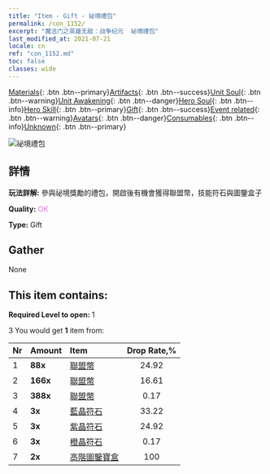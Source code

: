 ```yaml
---
title: "Item - Gift - 祕境禮包"
permalink: /con_1152/
excerpt: "魔法门之英雄无敌：战争纪元  祕境禮包"
last_modified_at: 2021-07-21
locale: cn
ref: "con_1152.md"
toc: false
classes: wide
---
```

 [Materials](/ItemsCN/){: .btn .btn--primary}[Artifacts](/ItemsCN/Artifacts/){: .btn .btn--success}[Unit Soul](/ItemsCN/UnitSoul/){: .btn .btn--warning}[Unit Awakening](/ItemsCN/UnitAwakening/){: .btn .btn--danger}[Hero Soul](/ItemsCN/HeroSoul/){: .btn .btn--info}[Hero Skill](/ItemsCN/HeroSkill/){: .btn .btn--primary}[Gift](/ItemsCN/Gift/){: .btn .btn--success}[Event related](/ItemsCN/Events/){: .btn .btn--warning}[Avatars](/ItemsCN/Avatars/){: .btn .btn--danger}[Consumables](/ItemsCN/Consumables/){: .btn .btn--info}[Unknown](/ItemsCN/Unknown/){: .btn .btn--primary}

 ![祕境禮包](/images/t/i_907003.png)

## 詳情
 **玩法詳解:** 參與祕境獎勵的禮包，開啟後有機會獲得聯盟幣，技能符石與圖鑒盒子

 **Quality:** <span style="color: #DA70D6">OK</span>

 **Type:** Gift

## Gather

  None

## This item contains:

 **Required Level to open:** 1

 3 You would get **1** item  from:

  | Nr | Amount |     Item    | Drop Rate,% |
  |:---|:-------|:------------|:---------:|
  | 1 |  **88x** | [聯盟幣](/cn/Items/con_896/) | 24.92 | 
  | 2 |  **166x** | [聯盟幣](/cn/Items/con_896/) | 16.61 | 
  | 3 |  **388x** | [聯盟幣](/cn/Items/con_896/) | 0.17 | 
  | 4 |  **3x** | [藍晶符石](/cn/Items/con_716/) | 33.22 | 
  | 5 |  **3x** | [紫晶符石](/cn/Items/con_720/) | 24.92 | 
  | 6 |  **3x** | [橙晶符石](/cn/Items/con_730/) | 0.17 | 
  | 7 |  **2x** | [高階圖鑒寶盒](/cn/Items/con_776/) | 100 | 
